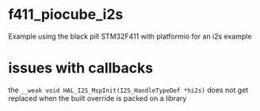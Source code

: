# f411_piocube_i2s
Example using the black pill STM32F411 with platformio for an i2s example

# issues with callbacks
the `__weak void HAL_I2S_MspInit(I2S_HandleTypeDef *hi2s)` does not get replaced when the built override is packed on a library
